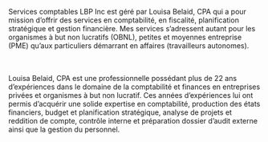 Services comptables LBP Inc est géré par Louisa Belaid, CPA qui a pour mission d’offrir des services en comptabilité, en fiscalité, planification stratégique et gestion financière. Mes services s’adressent autant pour les organismes à but non lucratifs (OBNL), petites et moyennes entreprise (PME) qu’aux particuliers démarrant en affaires (travailleurs autonomes).

<br><br>
Louisa Belaid, CPA est une professionnelle possédant plus de 22 ans d’expériences dans le domaine de la comptabilité et finances en entreprises privées et organismes à but non lucratif. Ces années d’expériences lui ont permis d’acquérir une solide expertise en comptabilité, production des états financiers, budget et planification stratégique, analyse de projets et reddition de compte, contrôle interne et préparation dossier d’audit externe ainsi que la gestion du personnel.
<br><br>
